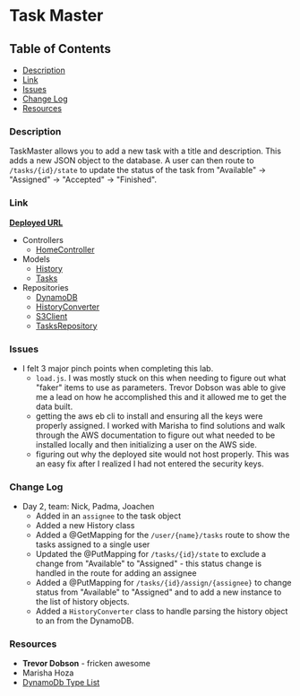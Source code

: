 # Task Master

## Table of Contents
* [Description](#description)
* [Link](#link)
* [Issues](#issues)
* [Change Log](#change)
* [Resources](#resources)

### Description <a name="description"></a>
TaskMaster allows you to add a new task with a title and description. This adds a new JSON object to the database. A user can then route to `/tasks/{id}/state` to update the status of the task from "Available" -> "Assigned" -> "Accepted" -> "Finished".

### Link <a name="link"></a>
**[Deployed URL](http://taskmaster-env.3nz9fretef.us-west-2.elasticbeanstalk.com/)**

* Controllers
  * [HomeController](./src/main/java/com/nparo/TaskMaster/controllers/HomeController.java)
* Models
  * [History](./src/main/java/com/nparo/TaskMaster/models/History.java)
  * [Tasks](./src/main/java/com/nparo/TaskMaster/models/Tasks.java)
* Repositories
  * [DynamoDB](./src/main/java/com/nparo/TaskMaster/repository/DynamoDB.java)
  * [HistoryConverter](./src/main/java/com/nparo/TaskMaster/repository/HistoryConverter.java)
  * [S3Client](./src/main/java/com/nparo/TaskMaster/repository/S3Client.java)
  * [TasksRepository](./src/main/java/com/nparo/TaskMaster/repository/TasksRepository.java)


### Issues <a name="issues"></a>
* I felt 3 major pinch points when completing this lab.
  * `load.js`. I was mostly stuck on this when needing to figure out what "faker" items to use as parameters. Trevor Dobson was able to give me a lead on how he accomplished this and it allowed me to get the data built.
  * getting the aws eb cli to install and ensuring all the keys were properly assigned. I worked with Marisha to find solutions and walk through the AWS documentation to figure out what needed to be installed locally and then initializing a user on the AWS side.
  * figuring out why the deployed site would not host properly. This was an easy fix after I realized I had not entered the security keys.
  
### Change Log <a name="change"></a>
* Day 2, team: Nick, Padma, Joachen
  * Added in an `assignee` to the task object
  * Added a new History class
  * Added a @GetMapping for the `/user/{name}/tasks` route to show the tasks assigned to a single user
  * Updated the @PutMapping for `/tasks/{id}/state` to exclude a change from "Available" to "Assigned" - this status change is handled in the route for adding an assignee
  * Added a @PutMapping for `/tasks/{id}/assign/{assignee}` to change status from "Available" to "Assigned" and to add a new instance to the list of history objects.
  * Added a `HistoryConverter` class to handle parsing the history object to an from the DynamoDB.

### Resources <a name="resources"></a>
* **Trevor Dobson** - fricken awesome
* Marisha Hoza
* [DynamoDb Type List](https://stackoverflow.com/questions/45695830/dynamodb-list-type)
